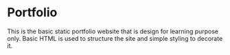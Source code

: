 # Portfolio
This is the basic static portfolio website that is design for learning purpose only. Basic HTML is used to structure the site and simple styling to decorate it.
